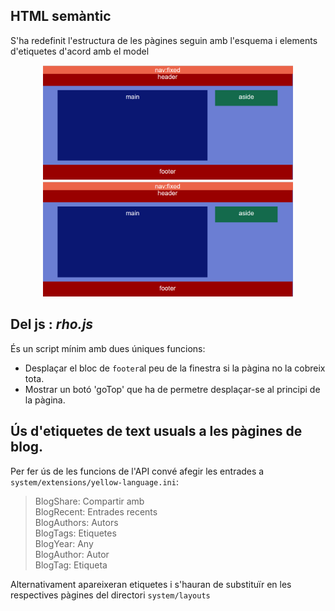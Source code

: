 ## HTML semàntic
S'ha redefinit l'estructura de les pàgines seguin amb l'esquema i elements d'etiquetes d'acord amb el model

<p align="center"><img src="page-structure.png?raw=true" alt="Captura de pantalla" width="400">  <img src="page-structure.png?raw=true" alt="Captura de pantalla" width="400"></p>

## Del js : _rho.js_
És un script mínim amb dues úniques funcions:
* Desplaçar el bloc de `footer`al peu de la finestra si la pàgina no la cobreix tota.
* Mostrar un botó 'goTop' que ha de permetre desplaçar-se al principi de la pàgina.

## Ús d'etiquetes de text usuals a les pàgines de blog.
Per fer ús de les funcions de l'API convé afegir les entrades a `system/extensions/yellow-language.ini`:

> BlogShare: Compartir amb  
BlogRecent: Entrades recents  
BlogAuthors: Autors  
BlogTags: Etiquetes  
BlogYear: Any  
BlogAuthor: Autor  
BlogTag: Etiqueta  

Alternativament apareixeran etiquetes i s'hauran de substituïr en les respectives pàgines del directori `system/layouts`
